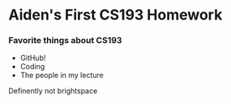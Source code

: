# Aiden's First CS193 Homework

### Favorite things about CS193

- GitHub!
- Coding
- The people in my lecture


Definently not brightspace
